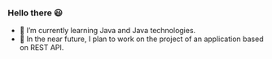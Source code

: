 ### Hello there :smiley:

- 🌱 I’m currently learning Java and Java technologies.
- :satellite: In the near future, I plan to work on the project of an application based on REST API.
